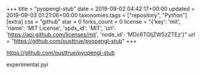 +++
title = "pyopengl-stub"
date = 2019-09-02 04:42:17+00:00
updated = 2019-09-03 01:21:06+00:00
taxonomies.tags = ["repository", "Python"]
[extra]
css = "github"
star = 0
forks_count = 0
license = "{'key': 'mit', 'name': 'MIT License', 'spdx_id': 'MIT', 'url': 'https://api.github.com/licenses/mit', 'node_id': 'MDc6TGljZW5zZTEz'}"
url = "https://github.com/ousttrue/pyopengl-stub"
+++

<https://github.com/ousttrue/pyopengl-stub>

experimental pyi

